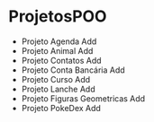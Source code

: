 # ProjetosPOO
- Projeto Agenda Add
- Projeto Animal Add
- Projeto Contatos Add
- Projeto Conta Bancária Add
- Projeto Curso Add
- Projeto Lanche Add
- Projeto Figuras Geometricas Add
- Projeto PokeDex Add
